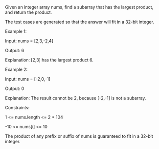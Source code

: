 Given an integer array nums, find a subarray that has the largest product, and return the product.

The test cases are generated so that the answer will fit in a 32-bit integer.

Example 1:

Input: nums = [2,3,-2,4]

Output: 6

Explanation: [2,3] has the largest product 6.

Example 2:

Input: nums = [-2,0,-1]

Output: 0

Explanation: The result cannot be 2, because [-2,-1] is not a subarray.
 
Constraints:

1 <= nums.length <= 2 * 104

-10 <= nums[i] <= 10

The product of any prefix or suffix of nums is guaranteed to fit in a 32-bit integer.